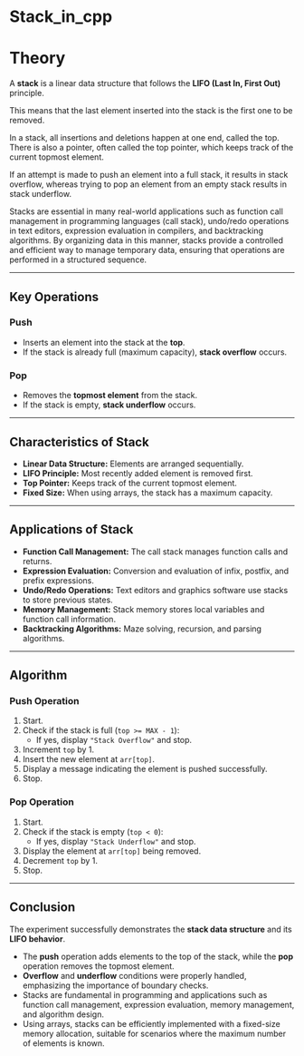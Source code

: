 # Stack_in_cpp

# Theory

A **stack** is a linear data structure that follows the **LIFO (Last In, First Out)** principle.  

This means that the last element inserted into the stack is the first one to be removed.  

In a stack, all insertions and deletions happen at one end, called the top. There is also a pointer, 
often called the top pointer, which keeps track of the current topmost element. 

If an attempt is made to push an element into a full stack, it results in stack overflow, 
whereas trying to pop an element from an empty stack results in stack underflow. 

Stacks are essential in many real-world applications such as function call management in
programming languages (call stack), undo/redo operations in text editors, expression evaluation
in compilers, and backtracking algorithms. 
By organizing data in this manner, stacks provide a controlled and efficient way to manage
temporary data, ensuring that operations are performed in a structured sequence.

---

## Key Operations

### Push
- Inserts an element into the stack at the **top**.  
- If the stack is already full (maximum capacity), **stack overflow** occurs.  

### Pop
- Removes the **topmost element** from the stack.  
- If the stack is empty, **stack underflow** occurs.  

---

## Characteristics of Stack
- **Linear Data Structure:** Elements are arranged sequentially.  
- **LIFO Principle:** Most recently added element is removed first.  
- **Top Pointer:** Keeps track of the current topmost element.  
- **Fixed Size:** When using arrays, the stack has a maximum capacity.  

---

## Applications of Stack
- **Function Call Management:** The call stack manages function calls and returns.  
- **Expression Evaluation:** Conversion and evaluation of infix, postfix, and prefix expressions.  
- **Undo/Redo Operations:** Text editors and graphics software use stacks to store previous states.  
- **Memory Management:** Stack memory stores local variables and function call information.  
- **Backtracking Algorithms:** Maze solving, recursion, and parsing algorithms.  

---

## Algorithm

### Push Operation
1. Start.  
2. Check if the stack is full (`top >= MAX - 1`):  
   - If yes, display `"Stack Overflow"` and stop.  
3. Increment `top` by 1.  
4. Insert the new element at `arr[top]`.  
5. Display a message indicating the element is pushed successfully.  
6. Stop.  

### Pop Operation
1. Start.  
2. Check if the stack is empty (`top < 0`):  
   - If yes, display `"Stack Underflow"` and stop.  
3. Display the element at `arr[top]` being removed.  
4. Decrement `top` by 1.  
5. Stop.  

---

## Conclusion
The experiment successfully demonstrates the **stack data structure** and its **LIFO behavior**.  

- The **push** operation adds elements to the top of the stack, while the **pop** operation removes the topmost element.  
- **Overflow** and **underflow** conditions were properly handled, emphasizing the importance of boundary checks.  
- Stacks are fundamental in programming and applications such as function call management, expression evaluation, memory management, and algorithm design.  
- Using arrays, stacks can be efficiently implemented with a fixed-size memory allocation, suitable for scenarios where the maximum number of elements is known.

